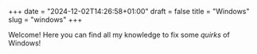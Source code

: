 +++
date = "2024-12-02T14:26:58+01:00"
draft = false
title = "Windows"
slug = "windows"
+++

Welcome! Here you can find all my knowledge to fix some *quirks* of Windows!
